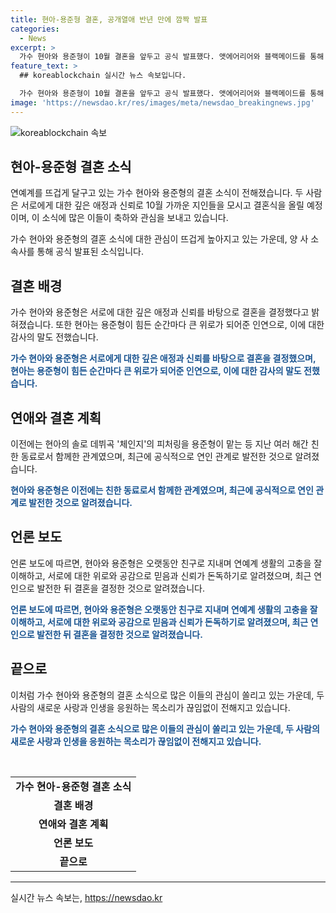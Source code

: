 ```yaml
---
title: 현아-용준형 결혼, 공개열애 반년 만에 깜짝 발표
categories:
  - News
excerpt: >
  가수 현아와 용준형이 10월 결혼을 앞두고 공식 발표했다. 앳에어리어와 블랙메이드를 통해 이를 알림과 동시에 지인들을 초대하고 축복을 달라고 부탁했다. 이들은 연예계에서 친구로 만나 신뢰와 애정을 기반으로 발전해온 연애를 공식화했으며, 현아는 용준형과의 관계를 양쪽 소속사가 확인해주지 않았던 아티스트 사생활로 승화했었으나, 두 사람은 애정을 과시하며 이목을 끌었고 결혼을 결정한 것으로 보인다.
feature_text: >
  ## koreablockchain 실시간 뉴스 속보입니다.

  가수 현아와 용준형이 10월 결혼을 앞두고 공식 발표했다. 앳에어리어와 블랙메이드를 통해 이를 알림과 동시에 지인들을 초대하고 축복을 달라고 부탁했다. 이들은 연예계에서 친구로 만나 신뢰와 애정을 기반으로 발전해온 연애를 공식화했으며, 현아는 용준형과의 관계를 양쪽 소속사가 확인해주지 않았던 아티스트 사생활로 승화했었으나, 두 사람은 애정을 과시하며 이목을 끌었고 결혼을 결정한 것으로 보인다.
image: 'https://newsdao.kr/res/images/meta/newsdao_breakingnews.jpg'
---
```


<p><img src="https://newsdao.kr/res/images/meta/newsdao_breakingnews.jpg" alt="koreablockchain 속보" /></p>

<h2 data-ke-size="size32">현아-용준형 결혼 소식</h2>

<p>연예계를 뜨겁게 달구고 있는 가수 현아와 용준형의 결혼 소식이 전해졌습니다. 두 사람은 서로에게 대한 깊은 애정과 신뢰로 10월 가까운 지인들을 모시고 결혼식을 올릴 예정이며, 이 소식에 많은 이들이 축하와 관심을 보내고 있습니다.</p>

<p data-ke-size="size16">가수 현아와 용준형의 결혼 소식에 대한 관심이 뜨겁게 높아지고 있는 가운데, 양 사 소속사를 통해 공식 발표된 소식입니다.</p>

<h2 data-ke-size="size28">결혼 배경</h2>

<p>가수 현아와 용준형은 서로에 대한 깊은 애정과 신뢰를 바탕으로 결혼을 결정했다고 밝혀졌습니다. 또한 현아는 용준형이 힘든 순간마다 큰 위로가 되어준 인연으로, 이에 대한 감사의 말도 전했습니다.</p>

<p><b><span style="color: #1a5490;">가수 현아와 용준형은 서로에게 대한 깊은 애정과 신뢰를 바탕으로 결혼을 결정했으며, 현아는 용준형이 힘든 순간마다 큰 위로가 되어준 인연으로, 이에 대한 감사의 말도 전했습니다.</span></b></p>

<h2 data-ke-size="size28">연애와 결혼 계획</h2>

<p>이전에는 현아의 솔로 데뷔곡 '체인지'의 피처링을 용준형이 맡는 등 지난 여러 해간 친한 동료로서 함께한 관계였으며, 최근에 공식적으로 연인 관계로 발전한 것으로 알려졌습니다.</p>

<p><b><span style="color: #1a5490;">현아와 용준형은 이전에는 친한 동료로서 함께한 관계였으며, 최근에 공식적으로 연인 관계로 발전한 것으로 알려졌습니다.</span></b></p>

<h2 data-ke-size="size28">언론 보도</h2>

<p>언론 보도에 따르면, 현아와 용준형은 오랫동안 친구로 지내며 연예계 생활의 고충을 잘 이해하고, 서로에 대한 위로와 공감으로 믿음과 신뢰가 돈독하기로 알려졌으며, 최근 연인으로 발전한 뒤 결혼을 결정한 것으로 알려졌습니다.</p>

<p><b><span style="color: #1a5490;">언론 보도에 따르면, 현아와 용준형은 오랫동안 친구로 지내며 연예계 생활의 고충을 잘 이해하고, 서로에 대한 위로와 공감으로 믿음과 신뢰가 돈독하기로 알려졌으며, 최근 연인으로 발전한 뒤 결혼을 결정한 것으로 알려졌습니다.</span></b></p>

<h2 data-ke-size="size28">끝으로</h2>

<p>이처럼 가수 현아와 용준형의 결혼 소식으로 많은 이들의 관심이 쏠리고 있는 가운데, 두 사람의 새로운 사랑과 인생을 응원하는 목소리가 끊임없이 전해지고 있습니다.</p>

<p><b><span style="color: #1a5490;">가수 현아와 용준형의 결혼 소식으로 많은 이들의 관심이 쏠리고 있는 가운데, 두 사람의 새로운 사랑과 인생을 응원하는 목소리가 끊임없이 전해지고 있습니다.</span></b></p>

<p data-ke-size="size16">&nbsp;</p>

<table>
<tbody>
<tr>
<td style="text-align: center; height: 17px;"><b>가수 현아-용준형 결혼 소식</b></td>
</tr>
<tr>
<td style="text-align: center; height: 17px;"><b>결혼 배경</b></td>
</tr>
<tr>
<td style="text-align: center; height: 17px;"><b>연애와 결혼 계획</b></td>
</tr>
<tr>
<td style="text-align: center; height: 17px;"><b>언론 보도</b></td>
</tr>
<tr>
<td style="text-align: center; height: 17px;"><b>끝으로</b></td>
</tr>
</tbody>
</table>

 <hr>
실시간 뉴스 속보는, <a href="https://newsdao.kr" rel="dofollow">https://newsdao.kr</a>


